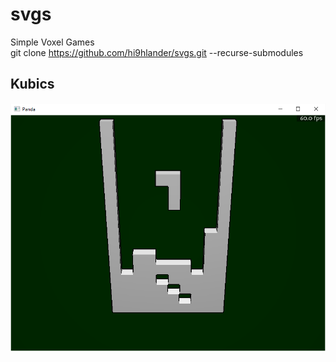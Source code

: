# svgs
Simple Voxel Games  
git clone https://github.com/hi9hlander/svgs.git --recurse-submodules

## Kubics
![Kubics](kubics.png)
